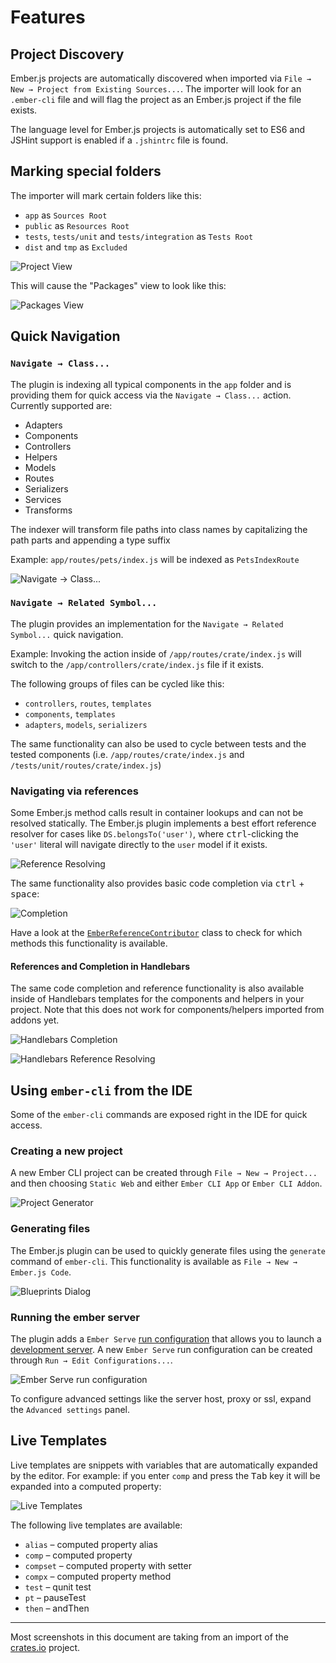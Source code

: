 
Features
===============================================================================


Project Discovery
-------------------------------------------------------------------------------

Ember.js projects are automatically discovered when imported via 
`File → New → Project from Existing Sources...`. The importer will look for an
`.ember-cli` file and will flag the project as an Ember.js project if the file
exists.

The language level for Ember.js projects is automatically set to ES6 and
JSHint support is enabled if a `.jshintrc` file is found.


Marking special folders
-------------------------------------------------------------------------------

The importer will mark certain folders like this:

- `app` as `Sources Root`
- `public` as `Resources Root`
- `tests`, `tests/unit` and `tests/integration` as `Tests Root`
- `dist` and `tmp` as `Excluded`

![Project View](project-view.png)

This will cause the "Packages" view to look like this:

![Packages View](packages-view.png)


Quick Navigation
-------------------------------------------------------------------------------

### `Navigate → Class...`

The plugin is indexing all typical components in the `app` folder and is
providing them for quick access via the `Navigate → Class...` action. Currently
supported are:

- Adapters 
- Components
- Controllers
- Helpers
- Models
- Routes
- Serializers
- Services
- Transforms

The indexer will transform file paths into class names by capitalizing the
path parts and appending a type suffix

Example: `app/routes/pets/index.js` will be indexed as `PetsIndexRoute`

![Navigate → Class...](goto-class.png)


### `Navigate → Related Symbol...`

The plugin provides an implementation for the `Navigate → Related Symbol...`
quick navigation.

Example: Invoking the action inside of `/app/routes/crate/index.js` will
switch to the `/app/controllers/crate/index.js` file if it exists.
 
The following groups of files can be cycled like this:
 
- `controllers`, `routes`, `templates`
- `components`, `templates`
- `adapters`, `models`, `serializers`

The same functionality can also be used to cycle between tests and the tested
components (i.e. `/app/routes/crate/index.js` and 
`/tests/unit/routes/crate/index.js`)


### Navigating via references

Some Ember.js method calls result in container lookups and can not be resolved
statically. The Ember.js plugin implements a best effort reference resolver
for cases like `DS.belongsTo('user')`, where <kbd>ctrl</kbd>-clicking the
`'user'` literal will navigate directly to the `user` model if it exists.

![Reference Resolving](references.png)

The same functionality also provides basic code completion via 
<kbd>ctrl</kbd> + <kbd>space</kbd>:

![Completion](completion.png)

Have a look at the 
[`EmberReferenceContributor`](../src/main/kotlin/com/emberjs/psi/EmberReferenceContributor.kt) 
class to check for which methods this functionality is available.


#### References and Completion in Handlebars

The same code completion and reference functionality is also available inside
of Handlebars templates for the components and helpers in your project. Note
that this does not work for components/helpers imported from addons yet.

![Handlebars Completion](hbs-component-completion.png)

![Handlebars Reference Resolving](hbs-component-resolve.png)


Using `ember-cli` from the IDE
-------------------------------------------------------------------------------

Some of the `ember-cli` commands are exposed right in the IDE for quick access.

### Creating a new project

A new Ember CLI project can be created through `File → New → Project...` and
then choosing `Static Web` and either `Ember CLI App` or `Ember CLI Addon`.

![Project Generator](project-generator.png)


### Generating files

The Ember.js plugin can be used to quickly generate files using the `generate`
command of `ember-cli`. This functionality is available as 
`File → New → Ember.js Code`.

![Blueprints Dialog](blueprints-dialog.png)


### Running the ember server

The plugin adds a `Ember Serve` 
[run configuration](https://www.jetbrains.com/help/idea/creating-and-editing-run-debug-configurations.html)
that allows you to launch a
[development server](https://guides.emberjs.com/v2.16.0/tutorial/ember-cli/#toc_the-development-server).
A new `Ember Serve` run configuration can be created through
`Run → Edit Configurations...`.

![Ember Serve run configuration](run-configuration-serve.png)

To configure advanced settings like the server host, proxy or ssl, expand the
`Advanced settings` panel.


Live Templates
-------------------------------------------------------------------------------

Live templates are snippets with variables that are automatically expanded by
the editor. For example: if you enter `comp` and press the <kbd>Tab</kbd> key
it will be expanded into a computed property:

![Live Templates](live-templates.png)

The following live templates are available:

- `alias` – computed property alias
- `comp` – computed property
- `compset` – computed property with setter
- `compx` – computed property method
- `test` – qunit test
- `pt` – pauseTest
- `then` – andThen

-------------------------------------------------------------------------------

Most screenshots in this document are taking from an import of the 
[crates.io](https://github.com/rust-lang/crates.io) project.
